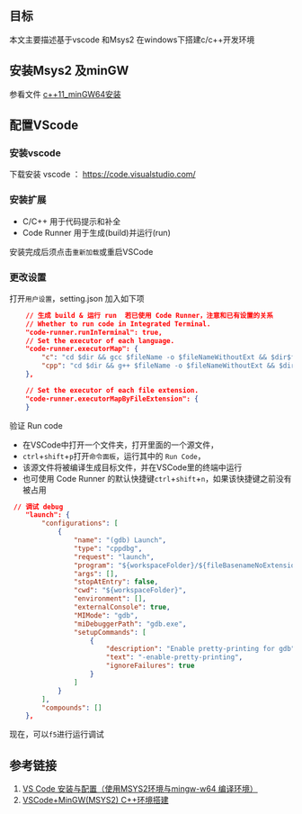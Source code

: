 

## 目标

本文主要描述基于vscode 和Msys2 在windows下搭建c/c++开发环境



## 安装Msys2 及minGW

参看文件   [c++11_minGW64安装](c++11_minGW64安装.md)



## 配置VScode

### 安装vscode

下载安装 vscode ： https://code.visualstudio.com/

### **安装扩展**

- C/C++
   用于代码提示和补全
- Code Runner
   用于生成(build)并运行(run)

安装完成后须点击`重新加载`或重启VSCode



### **更改设置**

打开`用户设置`，setting.json 加入如下项

```json
	// 生成 build & 运行 run  若已使用 Code Runner，注意和已有设置的关系
    // Whether to run code in Integrated Terminal.
    "code-runner.runInTerminal": true,
    // Set the executor of each language.
    "code-runner.executorMap": {
        "c": "cd $dir && gcc $fileName -o $fileNameWithoutExt && $dir$fileNameWithoutExt",
        "cpp": "cd $dir && g++ $fileName -o $fileNameWithoutExt && $dir$fileNameWithoutExt",
    },

    // Set the executor of each file extension.
    "code-runner.executorMapByFileExtension": {
    }
```

验证 Run code

- 在VSCode中打开一个文件夹，打开里面的一个源文件，
- `ctrl`+`shift`+`p`打开`命令面板`，运行其中的 `Run Code`，
- 该源文件将被编译生成目标文件，并在VSCode里的终端中运行
- 也可使用 Code Runner 的默认快捷键`ctrl`+`shift`+`n`，如果该快捷键之前没有被占用



```json
 // 调试 debug
    "launch": {
        "configurations": [
            {
                "name": "(gdb) Launch",
                "type": "cppdbg",
                "request": "launch",
                "program": "${workspaceFolder}/${fileBasenameNoExtension}",
                "args": [],
                "stopAtEntry": false,
                "cwd": "${workspaceFolder}",
                "environment": [],
                "externalConsole": true,
                "MIMode": "gdb",
                "miDebuggerPath": "gdb.exe",
                "setupCommands": [
                    {
                        "description": "Enable pretty-printing for gdb",
                        "text": "-enable-pretty-printing",
                        "ignoreFailures": true
                    }
                ]
            }
        ],
        "compounds": []
    },
```



现在，可以`f5`进行运行调试



## 参考链接

1. [VS Code 安装与配置（使用MSYS2环境与mingw-w64 编译环境）](https://blog.csdn.net/weixin_30908941/article/details/99217579)
2. [VSCode+MinGW(MSYS2) C++环境搭建](https://www.jianshu.com/p/65e20d4b3d58)

